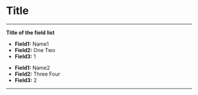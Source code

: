 # Title

---

**Title of the field list** <!-- !list-as-table -->

<!-- !item -->

- **Field1:** Name1
- **Field2:** One Two
- **Field3:** 1

<!-- !item -->

- **Field1:** Name2
- **Field2:** Three Four
- **Field3:** 2

---
